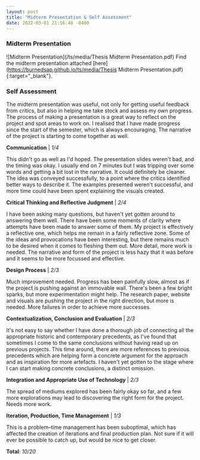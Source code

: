 ```yaml
---
layout: post
title: "Midterm Presentation & Self Assessment"
date: 2022-03-01 21:16:48 -0400
---
```


### Midterm Presentation

![Midterm Presentation](/ts/media/Thesis Midterm Presentation.pdf)
Find the midterm presentation attached [here](https://burnedsap.github.io/ts/media/Thesis Midterm Presentation.pdf){:target="_blank"}.


### Self Assessment

The midterm presentation was useful, not only for getting useful feedback from critics, but also in helping me take stock and assess my own progress. The process of making a presentation is a great way to reflect on the project and spot areas to work on. I realised that I have made progress since the start of the semester, which is always encouraging. The narrative of the project is starting to come together as well.

**Communication** | _1/4_

This didn't go as well as I'd hoped. The presentation slides weren't bad, and the timing was okay. I usually end on 7 minutes but I was tripping over some words and getting a bit lost in the narrative. It could definitely be cleaner. The idea was conveyed successfully, to a point where the critics identified better ways to describe it. The examples presented weren't successful, and more time could have been spent explaining the visuals created.


**Critical Thinking and Reflective Judgment** | _2/4_

I have been asking many questions, but haven't yet gotten around to answering them well. There have been some moments of clarity where attempts have been made to answer some of them. My project is effectively a reflective one, which helps me remain in a fairly reflective zone. Some of the ideas and provocations have been interesting, but there remains much to be desired when it comes to fleshing them out. More detail, more work is needed. The narrative and form of the project is less hazy that it was before and it seems to be more focussed and effective.


**Design Process** | _2/3_

Much improvement needed. Progress has been painfully slow, almost as if the project is pushing against an immovable wall. There's been a few bright sparks, but more experimentation might help. The research paper, website and visuals are pushing the project in the right direction, but more is needed. More failures in order to achieve more successes.


**Contextualization, Conclusion and Evaluation** | _2/3_

It's not easy to say whether I have done a thorough job of connecting all the appropriate historic and contemporary precedents, as I've found that sometimes I come to the same conclusions without having read up on previous projects. This time around, there are more references to previous precedents which are helping form a concrete argument for the approach and as inspiration for more artefacts. I haven't yet gotten to the stage where I can start making concrete conclusions, a distinct omission.


**Integration and Appropriate Use of Technology** | _2/3_

The spread of mediums explored has been fairly okay so far, and a few more explorations may lead to discovering the right form for the project. Needs more work.


**Iteration, Production, Time Management** | _1/3_

This is a problem–time management has been suboptimal, which has affected the creation of iterations and final production plan. Not sure if it will ever be possible to catch up, but would be nice to get closer.

**Total**: _10/20_
